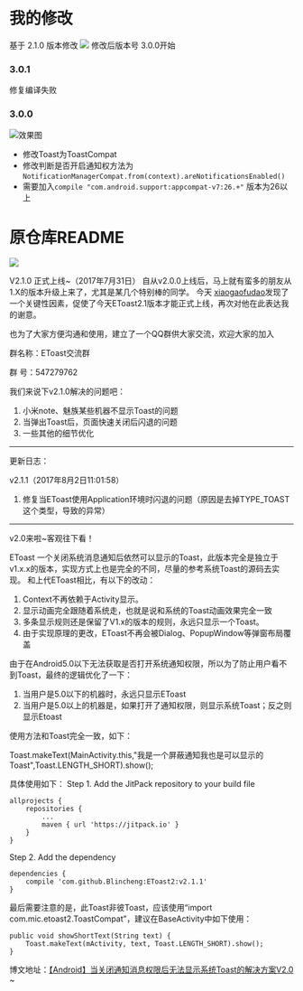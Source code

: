 
# 我的修改



基于 2.1.0 版本修改
[![](https://jitpack.io/v/yizeliang/EToast2.svg)](https://jitpack.io/#yizeliang/EToast2)
修改后版本号
3.0.0开始

### 3.0.1

修复编译失败

### 3.0.0

![效果图](http://t1.aixinxi.net/o_1c43ib9711593as31d6fgibnp3a.png)


- 修改Toast为ToastCompat
- 修改判断是否开启通知权方法为`NotificationManagerCompat.from(context).areNotificationsEnabled()`
- 需要加入`compile "com.android.support:appcompat-v7:26.+"` 版本为26以上


# 原仓库README
[![](https://jitpack.io/v/Blincheng/EToast2.svg)](https://jitpack.io/#Blincheng/EToast2)

V2.1.0 正式上线~（2017年7月31日）
自从v2.0.0上线后，马上就有蛮多的朋友从1.X的版本升级上来了，尤其是某几个特别棒的同学。
今天  [xiaogaofudao](https://github.com/xiaogaofudao)发现了一个关键性因素，促使了今天EToast2.1版本才能正式上线，再次对他在此表达我的谢意。

也为了大家方便沟通和使用，建立了一个QQ群供大家交流，欢迎大家的加入

群名称：EToast交流群

群   号：547279762


我们来说下v2.1.0解决的问题吧：
1. 小米note、魅族某些机器不显示Toast的问题
2. 当弹出Toast后，页面快速关闭后闪退的问题
3. 一些其他的细节优化
----------------------------------------------------

更新日志：

v2.1.1（2017年8月2日11:01:58）

1. 修复当EToast使用Application环境时闪退的问题（原因是去掉TYPE_TOAST这个类型，导致的异常）
    
-------------------------------------------------------

v2.0来啦~客观往下看！

EToast 一个关闭系统消息通知后依然可以显示的Toast，此版本完全是独立于v1.x.x的版本，实现方式上也是完全的不同，尽量的参考系统Toast的源码去实现。
和上代EToast相比，有以下的改动：
1. Context不再依赖于Activity显示。
2. 显示动画完全跟随着系统走，也就是说和系统的Toast动画效果完全一致
3. 多条显示规则还是保留了V1.x的版本的规则，永远只显示一个Toast。
4. 由于实现原理的更改，EToast不再会被Dialog、PopupWindow等弹窗布局覆盖


由于在Android5.0以下无法获取是否打开系统通知权限，所以为了防止用户看不到Toast，最终的逻辑优化了一下：
1. 当用户是5.0以下的机器时，永远只显示EToast
2. 当用户是5.0以上的机器是，如果打开了通知权限，则显示系统Toast；反之则显示Etoast

使用方法和Toast完全一致，如下：

Toast.makeText(MainActivity.this,"我是一个屏蔽通知我也是可以显示的Toast",Toast.LENGTH_SHORT).show();

具体使用如下：
Step 1. Add the JitPack repository to your build file


	allprojects {
		repositories {
			...
			maven { url 'https://jitpack.io' }
		}
	}
  
Step 2. Add the dependency


  	dependencies {
		compile 'com.github.Blincheng:EToast2:v2.1.1'
	}
  

  最后需要注意的是，此Toast非彼Toast，应该使用“import com.mic.etoast2.ToastCompat”，建议在BaseActivity中如下使用：
  
  
	public void showShortText(String text) {
		Toast.makeText(mActivity, text, Toast.LENGTH_SHORT).show();
	}
  
  博文地址：[【Android】当关闭通知消息权限后无法显示系统Toast的解决方案V2.0](http://blog.csdn.net/qq_25867141/article/details/74194503) ~
